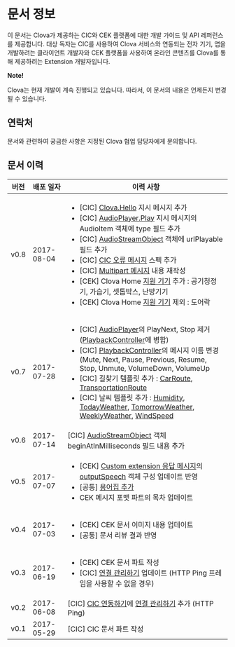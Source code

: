 # 문서 정보
이 문서는 Clova가 제공하는 CIC와 CEK 플랫폼에 대한 개발 가이드 및 API 레퍼런스를 제공합니다. 대상 독자는 CIC를 사용하여 Clova 서비스와 연동되는 전자 기기, 앱을 개발하려는 클라이언트 개발자와 CEK 플랫폼을 사용하여 온라인 콘텐츠를 Clova를 통해 제공하려는 Extension 개발자입니다.

<div class="note">
  <p><strong>Note!</strong></p>
  <p>Clova는 현재 개발이 계속 진행되고 있습니다. 따라서, 이 문서의 내용은 언제든지 변경될 수 있습니다.</p>
</div>

## 연락처
문서와 관련하여 궁금한 사항은 지정된 Clova 협업 담당자에게 문의합니다.

## 문서 이력
| 버전 | 배포 일자         | 이력 사항                   |
|-----|----------------|---------------------------|
| v0.8 | 2017-08-04 | <ul><li>[CIC] <a href="/CIC/References/APIs/Clova.html#Hello">Clova.Hello</a> 지시 메시지 추가</li><li>[CIC] <a href="/CIC/References/APIs/AudioPlayer.html#Play">AudioPlayer.Play</a> 지시 메시지의 AudioItem 객체에 type 필드 추가</li><li>[CIC] <a href="/CIC/References/APIs/AudioPlayer.html#AudioStreamObject">AudioStreamObject</a> 객체에 urlPlayable 필드 추가</li><li>[CIC] <a href="/CIC/References/CIC_Message_Format.html#Error">CIC 오류 메시지</a> 스펙 추가</li><li>[CIC] <a href="/CIC/References/HTTP2_Message_Format.html#Request">Multipart 메시지</a> 내용 재작성</li><li>[CEK] Clova Home <a href="/CEK/References/Clova_Home_API.html#ApplianceObject">지원 기기</a> 추가 : 공기청정기, 가습기, 셋톱박스, 난방기기</li><li>[CEK] Clova Home <a href="/CEK/References/Clova_Home_API.html#ApplianceObject">지원 기기</a> 제외 : 도어락</li></ul>  |
| v0.7 | 2017-07-28    | <ul><li>[CIC] <a href="/CIC/References/APIs/AudioPlayer.html">AudioPlayer</a>의 PlayNext, Stop 제거 (<a href="/CIC/References/APIs/PlaybackController.html">PlaybackController</a>에 병합)</li><li>[CIC]  <a href="/CIC/References/APIs/PlaybackController.html">PlaybackController</a>의 메시지 이름 변경(Mute, Next, Pause, Previous, Resume, Stop, Unmute, VolumeDown, VolumeUp </li><li>[CIC] 길찾기 템플릿 추가 : <a href="/CIC/References/ContentTemplates/CarRoute.html">CarRoute</a>, <a href="/CIC/References/ContentTemplates/TransportationRoute.html">TransportationRoute</a></li><li>[CIC] 날씨 템플릿 추가 : <a href="/CIC/References/ContentTemplates/Humidity.html">Humidity</a>, <a href="/CIC/References/ContentTemplates/TodayWeather.html">TodayWeather</a>, <a href="/CIC/References/ContentTemplates/TomorrowWeather.html">TomorrowWeather</a>, <a href="/CIC/References/ContentTemplates/WeeklyWeather.html">WeeklyWeather</a>, <a href="/CIC/References/ContentTemplates/WindSpeed.html">WindSpeed</a></li></ul> |
| v0.6 | 2017-07-14    | [CIC] <a href="/CIC/References/APIs/AudioPlayer.html#AudioStreamObject">AudioStreamObject</a> 객체 beginAtInMilliseconds 필드 내용 추가 |
| v0.5 | 2017-07-07 | <ul><li>[CEK] <a href="/CEK/References/Custom_Extension_Message_Format.html#ResponseMessage">Custom extension 응답 메시지</a>의 <a href="/CEK/References/Custom_Extension_Message_Format.html#SpeechObject">outputSpeech</a> 객체 구성 업데이트 반영</li><li>[공통] <a href="/Terms.html">용어집 추가</a></li><li>CEK 메시지 포맷 파트의 목차 업데이트</li></ul> |
| v0.4 | 2017-07-03 | <ul><li>[CEK] CEK 문서 이미지 내용 업데이트</li><li>[공통] 문서 리뷰 결과 반영</li></ul> |
| v0.3 | 2017-06-19 | <ul><li>[CEK] CEK 문서 파트 작성</li><li>[CIC] <a href="/CIC/Guides/Interact_with_CIC.html#ManageConnection">연결 관리하기</a> 업데이트 (HTTP Ping 프레임을 사용할 수 없을 경우)</li></ul> |
| v0.2 | 2017-06-08 | [CIC] [CIC 연동하기](/CIC/Guides/Interact_with_CIC.html)에 [연결 관리하기](/CIC/Guides/Interact_with_CIC.md#ManageConnection) 추가 (HTTP Ping) |
| v0.1 | 2017-05-29 | [CIC] CIC 문서 파트 작성 |
